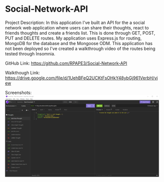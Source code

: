 # Social-Network-API

Project Description: In this application I've built an API for the a social network web application where users can share their thoughts, react to friends thoughts and create a friends list. This is done through GET, POST, PUT and DELETE routes. My application uses Express.js for routing, MongoDB for the database and the Mongoose ODM. This application has not been deployed so I've created a walkthrough video of the routes being tested through Insomnia. 
 
GitHub Link: https://github.com/RPAPE3/Social-Network-API 

Walkthough Link: https://drive.google.com/file/d/1UehBFeQ2UCKtFsOHkY48ybGj961VerbH/view 


Screenshots: 
![Screenshot](./Media/Screenshot.png)